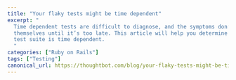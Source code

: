 ```yaml
---
title: "Your flaky tests might be time dependent"
excerpt: "
  Time dependent tests are difficult to diagnose, and the symptoms don’t present
  themselves until it’s too late. This article will help you determine if your
  test suite is time dependent.
  "
categories: ["Ruby on Rails"]
tags: ["Testing"]
canonical_url: https://thoughtbot.com/blog/your-flaky-tests-might-be-time-dependent
---
```


